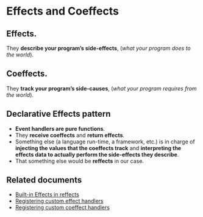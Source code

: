 # Effects and Coeffects
## Effects.
They **describe your program’s side-effects**, (*what your program does to the world*).

## Coeffects.
They  **track your program’s side-causes**, (*what your program requires from the world*).

## Declarative Effects pattern
* **Event handlers are pure functions**.
*  They **receive coeffects** and **return effects**.
*  Something else (a language run-time, a framework, etc.) is in charge of **injecting the values that the coeffects track** and **interpreting the effects data to actually perform the side-effects they describe**.
* That something else would be **reffects** in our case.

## Related documents

* [Built-in Effects in reffects](built_in_effects.md)
* [Registering custom effect handlers](custom_effects.md)
* [Registering custom coeffect handlers](custom_coeffects.md)
